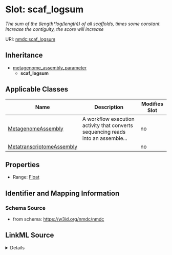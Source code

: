 # Slot: scaf_logsum


_The sum of the (length*log(length)) of all scaffolds, times some constant.  Increase the contiguity, the score will increase_



URI: [nmdc:scaf_logsum](https://w3id.org/nmdc/scaf_logsum)




## Inheritance

* [metagenome_assembly_parameter](metagenome_assembly_parameter.md)
    * **scaf_logsum**





## Applicable Classes

| Name | Description | Modifies Slot |
| --- | --- | --- |
[MetagenomeAssembly](MetagenomeAssembly.md) | A workflow execution activity that converts sequencing reads into an assemble... |  no  |
[MetatranscriptomeAssembly](MetatranscriptomeAssembly.md) |  |  no  |







## Properties

* Range: [Float](Float.md)





## Identifier and Mapping Information







### Schema Source


* from schema: https://w3id.org/nmdc/nmdc




## LinkML Source

<details>
```yaml
name: scaf_logsum
description: The sum of the (length*log(length)) of all scaffolds, times some constant.  Increase
  the contiguity, the score will increase
from_schema: https://w3id.org/nmdc/nmdc
rank: 1000
is_a: metagenome_assembly_parameter
alias: scaf_logsum
domain_of:
- MetagenomeAssembly
- MetatranscriptomeAssembly
range: float

```
</details>